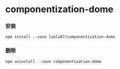 # componentization-dome

### 安装
```
npm install --save laolu87/componentization-dome
```
  
### 删除
```
npm uninstall --save componentization-dome
```
